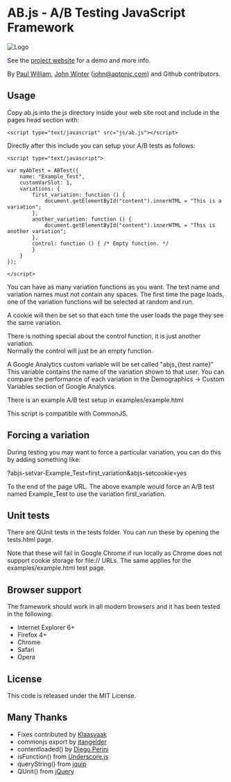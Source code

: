 # AB.js - A/B Testing JavaScript Framework

![Logo](http://aptonic.github.com/ab.js/images/abjs.png)

See the [project website](http://aptonic.github.com/ab.js) for a demo and more info.

By [Paul William](https://github.com/newzealandpaul), [John Winter](http://www.aptonic.com) (john@aptonic.com) and Github contributors.

## Usage

Copy ab.js into the js directory inside your web site root and include in the pages head section with:

	<script type="text/javascript" src="js/ab.js"></script>

Directly after this include you can setup your A/B tests as follows:

	<script type="text/javascript">

	var myAbTest = ABTest({
	    name: "Example_Test",
	    customVarSlot: 1,
	    variations: {
	        first_variation: function () {
	            document.getElementById("content").innerHTML = "This is a variation";
	        },
	        another_variation: function () {
	            document.getElementById("content").innerHTML = "This is another variation";
	        },
	        control: function () { /* Empty function. */
	        }
	    }
	});
	
	</script>

You can have as many variation functions as you want. The test name and variation names must not contain any spaces.
The first time the page loads, one of the variation functions will be selected at random and run.

A cookie will then be set so that each time the user loads the page they see the same variation.

There is nothing special about the control function, it is just another variation.   
Normally the control will just be an empty function.

A Google Analytics custom variable will be set called "abjs_{test name}" This variable contains the name of the variation shown to that user.
You can compare the performance of each variation in the Demographics -> Custom Variables section of
Google Analytics.

There is an example A/B test setup in examples/example.html

This script is compatible with CommonJS.

## Forcing a variation

During testing you may want to force a particular variation, you can do this by adding something like:

?abjs-setvar-Example_Test=first_variation&abjs-setcookie=yes

To the end of the page URL. The above example would force an A/B test named Example_Test to use the variation first_variation.

## Unit tests

There are QUnit tests in the tests folder. You can run these by opening the tests.html page. 

Note that these will fail in Google Chrome if run locally as Chrome does not support cookie storage for file:// URLs.
The same applies for the examples/example.html test page.

## Browser support

The framework should work in all modern browsers and it has been tested in the following:

* Internet Explorer 6+
* Firefox 4+
* Chrome
* Safari
* Opera

## License

This code is released under the MIT License.

## Many Thanks 

* Fixes contributed by [Klaasvaak](https://github.com/Klaasvaak)
* commonjs export by [jtangelder](https://github.com/jtangelder)
* contentloaded() by [Diego Perini](https://github.com/dperini)
* isFunction() from [Underscore.js](http://documentcloud.github.com/underscore/)
* queryString() from [jquip](https://github.com/mythz/jquip)
* QUnit() from [jQuery](http://docs.jquery.com/QUnit)
